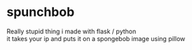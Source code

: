 # spunchbob

Really stupid thing i made with flask / python  
it takes your ip and puts it on a spongebob image using pillow  
